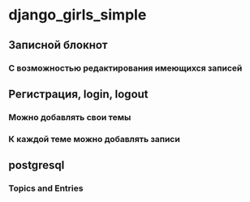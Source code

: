 # django_girls_simple

## Записной блокнот

### С возможностью редактирования имеющихся записей 

## Регистрация, login, logout

### Можно добавлять свои темы

### К каждой теме можно добавлять записи 

## postgresql

### Topics and Entries
